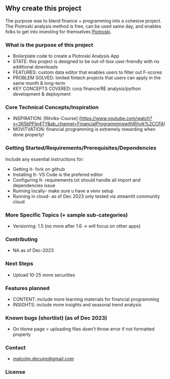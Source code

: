 ## Why create this project 

 The purpose was to blend finance + programming into a cohesive project. 
 The Piotroski analysis method is free, can be used same day, and enables folks to get into investing for themselves
 [Piotroski](https://www.investopedia.com/terms/p/piotroski-score.asp#:~:text=The%20Piotroski%20score%20is%20a,and%20zero%20being%20the%20worst.).

### What is the purpose of this project

- Boilerplate code to create a Piotroski Analysis App 
- STATE: this project is designed to be out-of-box user-friendly with no additional downloads
- FEATURES: custom data editor that enables users to filter out F-scores
- PROBLEM SOLVED: limited fintech projects that users can apply in the same month & long-term
- KEY CONCEPTS COVERED: corp finance/RE analysis/python development & deployment

### Core Technical Concepts/Inspiration

- INSPIRATION: [Ritviks-Course] (https://www.youtube.com/watch?v=365bPFtp4TY&ab_channel=FinancialProgrammingwithRitvik%2CCFA)
- MOVITVATION: financial programming is extremely rewarding when done properly! 

### Getting Started/Requirements/Prerequisites/Dependencies
Include any essential instructions for:
- Getting it- fork on github
- Installing It- VS Code is the prefered editor 
- Configuring It- requirements.txt should handle all import and dependencies issue
- Running locally- make sure u have a venv setup 
- Running in cloud- as of Dec 2023 only tested via streamlit community cloud

### More Specific Topics (+ sample sub-categories)
- Versioning: 1.5 (no more after 1.6 -> will focus on other apps)

### Contributing
- NA as of Dec-2023

### Next Steps
- Upload 10-25 more securities

### Features planned
- CONTENT: include more learning materials for financial programming
- INSIGHTS: include more insights and seasonal trend analysis 

### Known bugs (shortlist) (as of Dec 2023)
- On Home page > uploading files doen't throw error if not formatted properly 

### Contact
- malcolm.decuire@gmail.com
### License